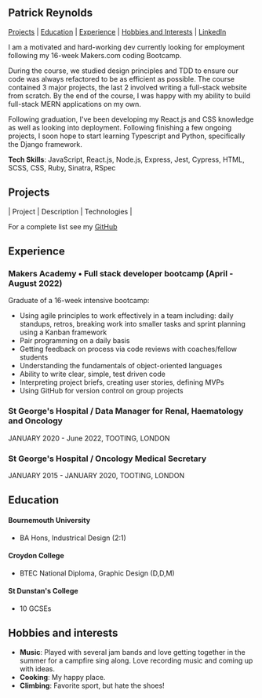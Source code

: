 ## Patrick Reynolds

[Projects](#projects) | [Education](#education) | [Experience](#experience) | [Hobbies and Interests](#hobbies-and-interests) | [LinkedIn](http://www.linkedin.com/in/reynolds-patrick) 

I am a motivated and hard-working dev currently looking for employment following my 16-week Makers.com coding Bootcamp.

During the course, we studied design principles and TDD to ensure our code was always refactored to be as efficient as possible. The course contained 3 major projects, the last 2 involved writing a full-stack website from scratch. By the end of the course, I was happy with my ability to build full-stack MERN applications on my own.

Following graduation, I've been developing my React.js and CSS knowledge as well as looking into deployment. Following finishing a few ongoing projects, I soon hope to start learning Typescript and Python, specifically the Django framework.


**Tech Skills**: JavaScript, React.js, Node.js, Express, Jest, Cypress, HTML, SCSS, CSS, Ruby, Sinatra, RSpec

## Projects

| Project   | Description | Technologies |
<!-- |---        |---         |---           |
| [Pair Up](https://github.com/clarebudds/Pair-Up) | A website to pair program with fellow coders. Final group project at Makers. | MongoDB, Express, React, JavaScript, Nodejs, Cypress, Jest |
| [MakersBnB](https://github.com/clarebudds/makers_bnb) | A website in the style of AirBnB where users could list and book properties. First group project at Makers. | Ruby, PostgreSQL, RSpec, HTML, CSS |
| [Fakebook](https://github.com/clarebudds/the-fakebook) | Created a clone of facebook - a group project learning how to navigate an existing codebase. | JavaScript, Mongoose, Handlebars, React, HTML, CSS |
| [Bank Tech Test](https://github.com/clarebudds/bank_tech_test) | A bank simulator using OOP design and TDD skills. | JavaScript, Nodejs, Jest |

 -->
For a complete list see my [GitHub](https://github.com/PatrickReynoldsCoding)


## Experience

### Makers Academy • Full stack developer bootcamp (April - August 2022)
Graduate of a 16-week intensive bootcamp:
* Using agile principles to work effectively in a team including:
   daily standups, retros, breaking work into smaller tasks
   and sprint planning using a Kanban framework
* Pair programming on a daily basis
*  Getting feedback on process via code reviews with coaches/fellow students 
* Understanding the fundamentals of object-oriented languages
* Ability to write clear, simple, test driven code
* Interpreting project briefs, creating user stories, defining MVPs
* Using GitHub for version control on group projects


### St George's Hospital / Data Manager for Renal, Haematology and Oncology
JANUARY 2020 - June 2022,  TOOTING, LONDON

### St George's Hospital / Oncology Medical Secretary
JANUARY 2015 - JANUARY 2020,  TOOTING, LONDON


## Education

#### Bournemouth University
* BA Hons, Industrical Design (2:1)

#### Croydon College
* BTEC National Diploma, Graphic Design (D,D,M)

#### St Dunstan's College
* 10 GCSEs

## Hobbies and interests
- **Music**: Played with several jam bands and love getting together in the summer for a campfire sing along. Love recording music and coming up with ideas.
- **Cooking**: My happy place.
- **Climbing**: Favorite sport, but hate the shoes!
